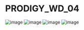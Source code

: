 # PRODIGY_WD_04
![image](https://github.com/srinivas232003/PRODIGY_WD_04/assets/83625269/c44e94e3-9004-403b-ab0d-6a2b357c519c)
![image](https://github.com/srinivas232003/PRODIGY_WD_04/assets/83625269/391fcb9d-6f00-4454-8b3c-2515c8d0240b)
![image](https://github.com/srinivas232003/PRODIGY_WD_04/assets/83625269/b97c20a6-a660-4fc7-be72-856b0077b185)
![image](https://github.com/srinivas232003/PRODIGY_WD_04/assets/83625269/fe5aa643-ac42-4d3a-b87b-68080df39356)

